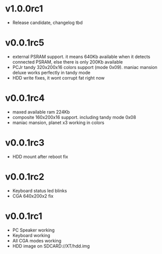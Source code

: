 # v1.0.0rc1
- Release candidate, changelog tbd

# v0.0.1rc5
- external PSRAM support. it means 640Kb available when it detects connected PSRAM, else there is only 200Kb available
- PCJr tandy 320x200x16 colors support (mode 0x09). maniac mansion deluxe works perfectly in tandy mode
- HDD write fixes, it wont corrupt fat right now

# v0.0.1rc4
- maxed available ram 224Kb
- composite 160x200x16 support. including tandy mode 0x08
- maniac mansion, planet x3 working in colors

# v0.0.1rc3
- HDD mount after reboot fix

# v0.0.1rc2
- Keyboard status led blinks
- CGA 640x200x2 fix

# v0.0.1rc1
- PC Speaker working
- Keyboard working
- All CGA modes working
- HDD image on SDCARD://XT/hdd.img
 